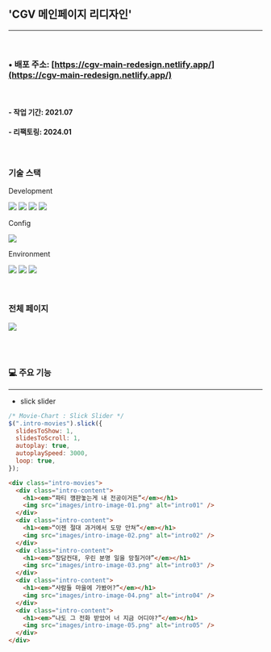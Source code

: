 ## 'CGV 메인페이지 리디자인'

---

<br>

### • 배포 주소: [https://cgv-main-redesign.netlify.app/](https://cgv-main-redesign.netlify.app/)

<br>

#### - 작업 기간: 2021.07

#### - 리팩토링: 2024.01

<br>

### 기술 스택

Development

<p>
<img src="https://img.shields.io/badge/HTML5-E34F26?style=flat&logo=HTML5&logoColor=white" />
<img src="https://img.shields.io/badge/CSS3-1572B6?style=flat&logo=CSS3&logoColor=white" />
<img src="https://img.shields.io/badge/Javascript-F7DF1E?style=flat&logo=Javascript&logoColor=white" />
<img src="https://img.shields.io/badge/Jquery-0769AD?style=flat&logo=Jquery&logoColor=white">
</p>

Config

<p>
<img src="https://img.shields.io/badge/npm-CB3837?style=flat&logo=npm&logoColor=white"/></a>
</p>

Environment

<p>
<img src="https://img.shields.io/badge/Visual Studio Code-007ACC?style=flat&logo=Visual Studio Code&logoColor=white"/></a>
<img src="https://img.shields.io/badge/Git-F05032?style=flat&logo=Git&logoColor=white"/></a>
<img src="https://img.shields.io/badge/GitHub-181717?style=flat&logo=GitHub&logoColor=white"/></a>
</p>
<br>

### 전체 페이지

<img src="https://github.com/azure0929/cgv-main-redesign/assets/128226527/c0a37891-62be-4cce-a0e3-3a2390cbab64" />

<br><br>

### 💻 주요 기능

---

- slick slider

```javascript
/* Movie-Chart : Slick Slider */
$(".intro-movies").slick({
  slidesToShow: 1,
  slidesToScroll: 1,
  autoplay: true,
  autoplaySpeed: 3000,
  loop: true,
});
```

```html
<div class="intro-movies">
  <div class="intro-content">
    <h1><em>“파티 깽판놓는게 내 전공이거든”</em></h1>
    <img src="images/intro-image-01.png" alt="intro01" />
  </div>
  <div class="intro-content">
    <h1><em>“이젠 절대 과거에서 도망 안쳐”</em></h1>
    <img src="images/intro-image-02.png" alt="intro02" />
  </div>
  <div class="intro-content">
    <h1><em>“장담컨대, 우린 분명 일을 망칠거야”</em></h1>
    <img src="images/intro-image-03.png" alt="intro03" />
  </div>
  <div class="intro-content">
    <h1><em>“사람들 마을에 가봤어?”</em></h1>
    <img src="images/intro-image-04.png" alt="intro04" />
  </div>
  <div class="intro-content">
    <h1><em>“나도 그 전화 받았어 너 지금 어디야?”</em></h1>
    <img src="images/intro-image-05.png" alt="intro05" />
  </div>
</div>
```

